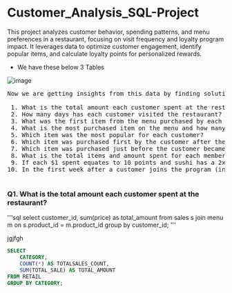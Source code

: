 # Customer_Analysis_SQL-Project
This project analyzes customer behavior, spending patterns, and menu preferences in a restaurant, focusing on visit frequency and loyalty program impact. It leverages data to optimize customer engagement, identify popular items, and calculate loyalty points for personalized rewards.



* We have these below 3 Tables

  				
		
				
				
![image](https://github.com/user-attachments/assets/d4498a1c-6126-42b4-aa98-c8a95b0ae146)


<pre>
Now we are getting insights from this data by finding solutions for below questions ?

 1. What is the total amount each customer spent at the restaurant?
 2. How many days has each customer visited the restaurant?
 3. What was the first item from the menu purchased by each customer?
 4. What is the most purchased item on the menu and how many times was it purchased by all customers?
 5. Which item was the most popular for each customer?
 6. Which item was purchased first by the customer after they became a member?
 7. Which item was purchased just before the customer became a member?
 8. What is the total items and amount spent for each member before they became a member?
 9. If each $1 spent equates to 10 points and sushi has a 2x points multiplier - how many points would each customer have?
10. In the first week after a customer joins the program (including their join date) they earn 2x points on all items, not just sushi - how many points do customer A and B have at the end of January?

</pre>



###  Q1. What is the total amount each customer spent at the restaurant? 


'''sql
select 
	customer_id,
	sum(price) as total_amount
from sales s join menu m
on s.product_id = m.product_id
group by customer_id;
'''

jgjfgh


```sql
SELECT 
    CATEGORY,
    COUNT(*) AS TOTALSALES_COUNT, 
    SUM(TOTAL_SALE) AS TOTAL_AMOUNT
FROM RETAIL 
GROUP BY CATEGORY;


